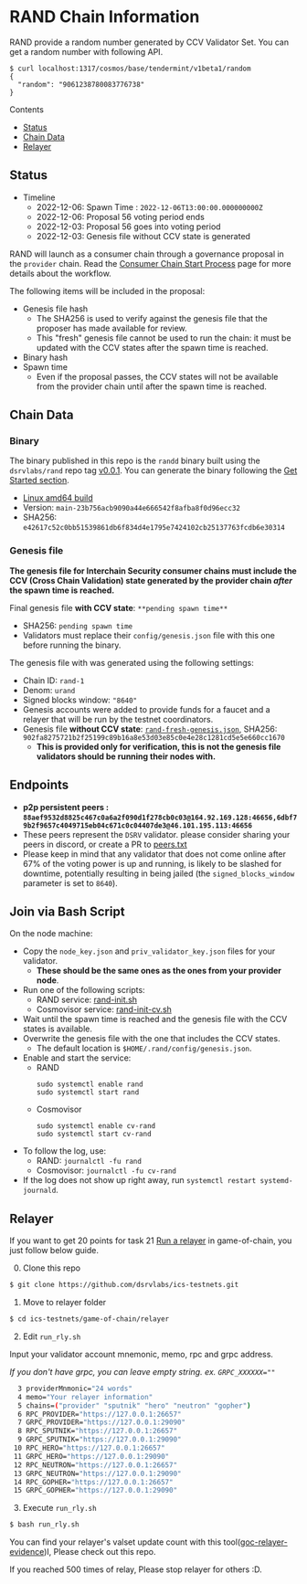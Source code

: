 # RAND Chain Information
RAND provide a random number generated by CCV Validator Set.
You can get a random number with following API.
```
$ curl localhost:1317/cosmos/base/tendermint/v1beta1/random
{
  "random": "9061238780083776738"
}
```

Contents

* [Status](#status)
* [Chain Data](#chain-data)
* [Relayer](#relayer)

## Status

* Timeline
  * 2022-12-06: Spawn Time : `2022-12-06T13:00:00.000000000Z`
  * 2022-12-06: Proposal 56 voting period ends
  * 2022-12-03: Proposal 56 goes into voting period
  * 2022-12-03: Genesis file without CCV state is generated

RAND will launch as a consumer chain through a governance proposal in the `provider` chain. Read the [Consumer Chain Start Process](/docs/Consumer-Chain-Start-Process.md) page for more details about the workflow.

The following items will be included in the proposal:
* Genesis file hash
  * The SHA256 is used to verify against the genesis file that the proposer has made available for review.
  * This "fresh" genesis file cannot be used to run the chain: it must be updated with the CCV states after the spawn time is reached.
* Binary hash
* Spawn time
  * Even if the proposal passes, the CCV states will not be available from the provider chain until after the spawn time is reached.

## Chain Data

### Binary

The binary published in this repo is the `randd` binary built using the `dsrvlabs/rand` repo tag [v0.0.1](https://github.com/dsrvlabs/rand/releases/tag/v0.0.1). You can generate the binary following the [Get Started section](https://github.com/dsrvlabs/rand/tree/v0.0.1#get-started).

  * [Linux amd64 build](randd)
  * Version: `main-23b756acb9090a44e666542f8afba8f0d96ecc32`
  * SHA256: `e42617c52c0bb51539861db6f834d4e1795e7424102cb25137763fcdb6e30314`

### Genesis file

**The genesis file for Interchain Security consumer chains must include the CCV (Cross Chain Validation) state generated by the provider chain _after_ the spawn time is reached.**

Final genesis file **with CCV state**: `**pending spawn time**`
- SHA256: `pending spawn time`
- Validators must replace their `config/genesis.json` file with this one before running the binary.

The genesis file with was generated using the following settings:

* Chain ID: `rand-1`
* Denom: `urand`
* Signed blocks window: `"8640"`
* Genesis accounts were added to provide funds for a faucet and a relayer that will be run by the testnet coordinators.
* Genesis file **without CCV state**: [`rand-fresh-genesis.json`](rand-fresh-genesis.json), SHA256: `902fa8275721b2f25199c89b16a8e53d03e85c0e4e28c1281cd5e5e660cc1670`
  * **This is provided only for verification, this is not the genesis file validators should be running their nodes with.**

## Endpoints

* **p2p persistent peers : `88aef9532d8825c467c0a6a2f090d1f278cb0c03@164.92.169.128:46656,6dbf79b2f9657c4049715eb04c671c0c04407de3@46.101.195.113:46656`**
* These peers represent the `DSRV` validator. please consider sharing your peers in discord, or create a PR to [peers.txt](./peers.txt)
* Please keep in mind that any validator that does not come online after 67% of the voting power is up and running, is likely to be slashed for downtime, potentially resulting in being jailed (the `signed_blocks_window` parameter is set to `8640`).

## Join via Bash Script

On the node machine:
- Copy the `node_key.json` and `priv_validator_key.json` files for your validator.
  - **These should be the same ones as the ones from your provider node**.
- Run one of the following scripts:
  - RAND service: [rand-init.sh](rand-init.sh)
  - Cosmovisor service: [rand-init-cv.sh](rand-init-cv.sh)
- Wait until the spawn time is reached and the genesis file with the CCV states is available.
- Overwrite the genesis file with the one that includes the CCV states.
  - The default location is `$HOME/.rand/config/genesis.json`.
- Enable and start the service:
  - RAND
    ```
    sudo systemctl enable rand
    sudo systemctl start rand
    ```
  - Cosmovisor
    ```
    sudo systemctl enable cv-rand
    sudo systemctl start cv-rand
    ```
- To follow the log, use:
  - RAND: `journalctl -fu rand`
  - Cosmovisor: `journalctl -fu cv-rand`
- If the log does not show up right away, run `systemctl restart systemd-journald`.

## Relayer
If you want to get 20 points for task 21 [Run a relayer](https://github.com/hyphacoop/ics-testnets/tree/main/game-of-chains-2022#run-a-relayer) in game-of-chain, you just follow below guide.

0. Clone this repo
```sh
$ git clone https://github.com/dsrvlabs/ics-testnets.git
```

1. Move to relayer folder
```sh
$ cd ics-testnets/game-of-chain/relayer
```

2. Edit `run_rly.sh`

Input your validator account mnemonic, memo, rpc and grpc address.

_If you don't have grpc, you can leave empty string. ex. `GRPC_XXXXXX=""`_

```sh
  3 providerMnmonic="24 words"
  4 memo="Your relayer information"
  5 chains=("provider" "sputnik" "hero" "neutron" "gopher")
  6 RPC_PROVIDER="https://127.0.0.1:26657"
  7 GRPC_PROVIDER="https://127.0.0.1:29090"
  8 RPC_SPUTNIK="https://127.0.0.1:26657"
  9 GRPC_SPUTNIK="https://127.0.0.1:29090"
 10 RPC_HERO="https://127.0.0.1:26657"
 11 GRPC_HERO="https://127.0.0.1:29090"
 12 RPC_NEUTRON="https://127.0.0.1:26657"
 13 GRPC_NEUTRON="https://127.0.0.1:29090"
 14 RPC_GOPHER="https://127.0.0.1:26657"
 15 GRPC_GOPHER="https://127.0.0.1:29090"
```

3. Execute `run_rly.sh`

```sh
$ bash run_rly.sh
```
You can find your relayer's valset update count with this tool([goc-relayer-evidence](https://github.com/gnongs/goc-relayer-evidence))I, Please check out this repo.

If you reached 500 times of relay, Please stop relayer for others :D.

